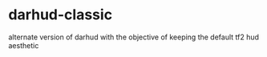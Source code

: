 # darhud-classic
alternate version of darhud with the objective of keeping the default tf2 hud aesthetic
